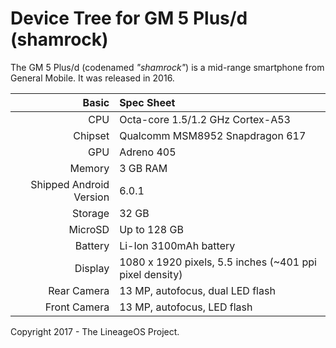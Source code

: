 Device Tree for GM 5 Plus/d (shamrock)
===========================================

The GM 5 Plus/d (codenamed _"shamrock"_) is a mid-range smartphone from General Mobile.
It was released in 2016.

Basic   | Spec Sheet
-------:|:-------------------------
CPU     | Octa-core 1.5/1.2 GHz Cortex-A53
Chipset | Qualcomm MSM8952 Snapdragon 617
GPU     | Adreno 405
Memory  | 3 GB RAM
Shipped Android Version | 6.0.1
Storage | 32 GB
MicroSD | Up to 128 GB
Battery | Li-Ion 3100mAh battery
Display | 1080 x 1920 pixels, 5.5 inches (~401 ppi pixel density)
Rear Camera  | 13 MP, autofocus, dual LED flash
Front Camera  | 13 MP, autofocus, LED flash

Copyright 2017 - The LineageOS Project.